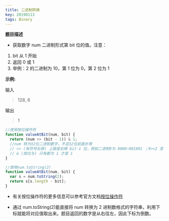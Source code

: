 ```yaml
---
title: 二进制转换
key: 20190113
tags: Binary
---
```


<!--more-->

**题目描述**

- 获取数字 num 二进制形式第 bit 位的值。注意：

1. bit 从 1 开始
2. 返回 0 或 1
3. 举例：2 的二进制为 10，第 1 位为 0，第 2 位为 1

**示例:**

输入

> 128, 8

输出

> 1

```javascript
//使用按位操作符
function valueAtBit(num, bit) {
  return (num >> (bit - 1)) & 1;
  //num 转为32位二进制数字，不足32位前面补零
  // >> (有符号右移) 上面是右移 bit-1 位，例如二进制9为 0000~001001 ；9>>2 变为 000~0010 成了二进制的 2
  // & (按位与) 只有都为 1 才是 1
}

//使用num.toString(2)
function valueAtBit(num, bit) {
  var s = num.toString(2);
  return s[s.length - bit];
}
```

- 有关按位操作符的更多信息可以参考官方文档[按位操作符](https://developer.mozilla.org/zh-CN/docs/Web/JavaScript/Reference/Operators/Bitwise_Operators)

- 通过 num.toString(2)能直接将 num 转换为 2 进制数格式的字符串，利用下标就能将对应值取出来。题目返回的数字是从右往左，因此下标为倒数。
